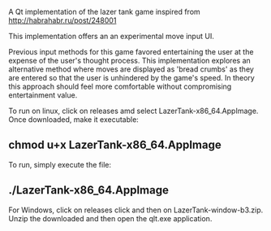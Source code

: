 A Qt implementation of the lazer tank game inspired from http://habrahabr.ru/post/248001

This implementation offers an an experimental move input UI.

Previous input methods for this game favored entertaining the user at the
expense of the user's thought process. This implementation explores an alternative
method where moves are displayed as 'bread crumbs' as they are entered so that
the user is unhindered by the game's speed. In theory this approach should feel more
comfortable without compromising entertainment value.

To run on linux, click on releases amd select LazerTank-x86_64.AppImage. Once downloaded,
make it executable:
  ## chmod u+x LazerTank-x86_64.AppImage
To run, simply execute the file:
  ## ./LazerTank-x86_64.AppImage

For Windows, click on releases click and then on LazerTank-window-b3.zip. Unzip the downloaded
and then open the qlt.exe application.
